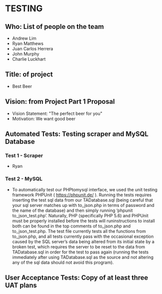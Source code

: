 TESTING
=======

Who: List of people on the team
-----------
* Andrew Lim
* Ryan Matthews
* Juan Carlos Herrera
* John Murphy
* Charlie Luckhart

Title: of project
-----------
* Best Beer

Vision: from Project Part 1 Proposal
-----------
* Vision Statement: "The perfect beer for you"
* Motivation: We want good beer

Automated Tests: Testing scraper and MySQL Database
-----------
### Test 1 - Scraper
* Ryan
### Test 2 - MySQL
* To automatically test our PHP­to­mysql interface, we used the unit testing framework PHPUnit ( https://phpunit.de/ ). Running the tests requires inserting the test sql data from our TADatabase.sql (being careful that your sql server matches up with to_json.php in terms of password and the name of the database) and then simply running ‘phpunit to_json_test.php’. Naturally, PHP (specifically PHP 5.6) and PHPUnit must be properly installed before the tests will run­­instructions to install both can be found in the top comments of to_json.php and to_json_test.php. The test file currently tests all the functions from to_json.php, and all tests currently pass with the occasional exception caused by the SQL server’s data being altered from its initial state by a broken test, which requires the server to be reset to the data from TADatabase.sql in order for the test to pass again (running the tests immediately after using TADatabase.sql as the source and not altering any of the sql data should not avoid this program).

User Acceptance Tests: Copy of at least three UAT plans
-----------
